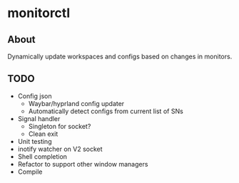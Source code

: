 # monitorctl

## About

Dynamically update workspaces and configs based on changes in monitors.

## TODO

- Config json
  - Waybar/hyprland config updater
  - Automatically detect configs from current list of SNs
- Signal handler
  - Singleton for socket?
  - Clean exit
- Unit testing
- inotify watcher on V2 socket
- Shell completion
- Refactor to support other window managers
- Compile
